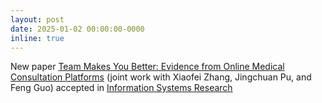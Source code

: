 ```yaml
---
layout: post
date: 2025-01-02 00:00:00-0000
inline: true
---
```


New paper [Team Makes You Better: Evidence from Online Medical Consultation Platforms](https://papers.ssrn.com/sol3/papers.cfm?abstract_id=5101552) (joint work with Xiaofei Zhang, Jingchuan Pu, and Feng Guo) accepted in [Information Systems Research](https://pubsonline.informs.org/journal/isre)

